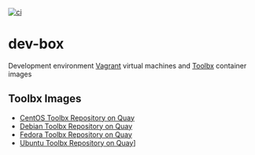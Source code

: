 [![ci](https://github.com/detwiler/dev-box/workflows/ci/badge.svg)](https://github.com/detwiler/dev-box/actions)

# dev-box

Development environment [Vagrant][1] virtual machines and [Toolbx][2] container images

## Toolbx Images

* [CentOS Toolbx Repository on Quay][3]
* [Debian Toolbx Repository on Quay][4]
* [Fedora Toolbx Repository on Quay][5]
* [Ubuntu Toolbx Repository on Quay][6]]

[1]: https://www.vagrantup.com/
[2]: https://containertoolbx.org/
[3]: https://quay.io/repository/detwiler/centos-toolbox
[4]: https://quay.io/repository/detwiler/debian-toolbox
[5]: https://quay.io/repository/detwiler/fedora-toolbox
[6]: https://quay.io/repository/detwiler/ubuntu-toolbox

[comment]: # ( vim: set autoindent syntax=markdown textwidth=78: )
